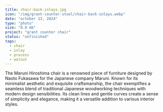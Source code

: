 ```yaml
---
title: chair-back-inlays.jpg
icon: "/img/grant-counter-stool/chair-back-inlays.webp"
date: "october 13, 2024"
type: "photo"
size: "0.8 mb"
project: "grant counter chair"
status: "unfinished"
tags:
  - chair
  - inlay
  - process
  - walnut
---
```


The Maruni Hiroshima chair is a renowned piece of furniture designed by Naoto Fukasawa for the Japanese company Maruni. Known for its minimalist aesthetic and exquisite craftsmanship, the chair exemplifies a seamless blend of traditional Japanese woodworking techniques with modern design sensibilities.
Its clean lines and gentle curves create a sense of simplicity and elegance, making it a versatile addition to various interior styles.
